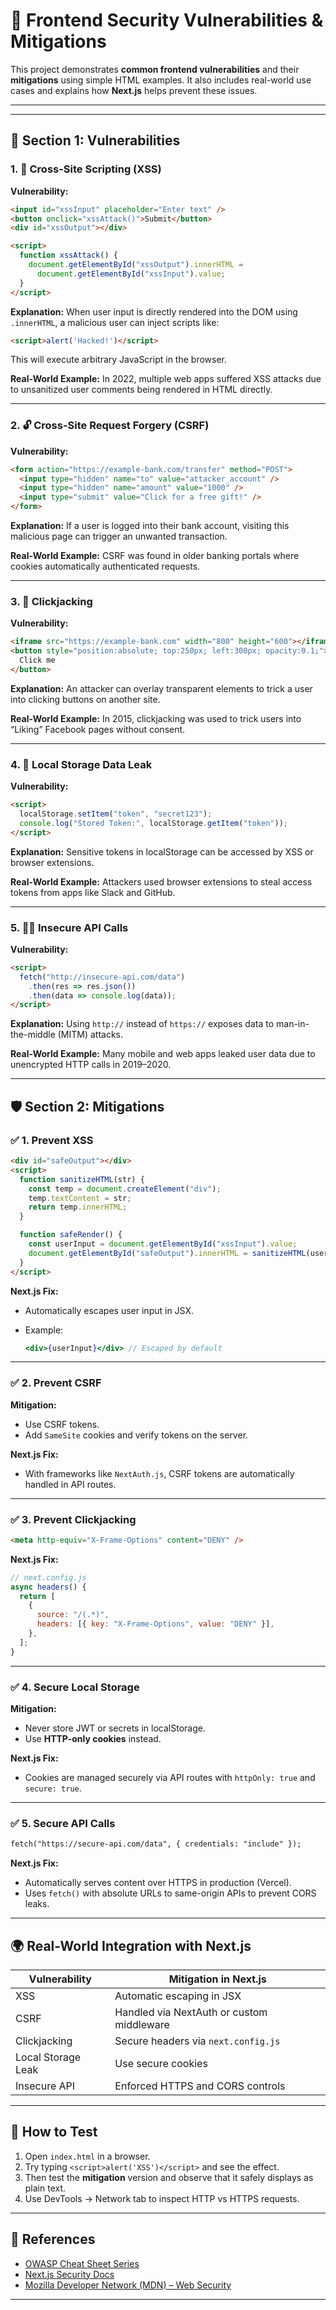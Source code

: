 # 🧩 Frontend Security Vulnerabilities & Mitigations

This project demonstrates **common frontend vulnerabilities** and their **mitigations** using simple HTML examples. It also includes real-world use cases and explains how **Next.js** helps prevent these issues.

---

---

## 🧩 Section 1: Vulnerabilities

### 1. 🧨 Cross-Site Scripting (XSS)

**Vulnerability:**

```html
<input id="xssInput" placeholder="Enter text" />
<button onclick="xssAttack()">Submit</button>
<div id="xssOutput"></div>

<script>
  function xssAttack() {
    document.getElementById("xssOutput").innerHTML =
      document.getElementById("xssInput").value;
  }
</script>
```

**Explanation:**
When user input is directly rendered into the DOM using `.innerHTML`, a malicious user can inject scripts like:

```html
<script>alert('Hacked!')</script>
```

This will execute arbitrary JavaScript in the browser.

**Real-World Example:**
In 2022, multiple web apps suffered XSS attacks due to unsanitized user comments being rendered in HTML directly.

---

### 2. 🔓 Cross-Site Request Forgery (CSRF)

**Vulnerability:**

```html
<form action="https://example-bank.com/transfer" method="POST">
  <input type="hidden" name="to" value="attacker_account" />
  <input type="hidden" name="amount" value="1000" />
  <input type="submit" value="Click for a free gift!" />
</form>
```

**Explanation:**
If a user is logged into their bank account, visiting this malicious page can trigger an unwanted transaction.

**Real-World Example:**
CSRF was found in older banking portals where cookies automatically authenticated requests.

---

### 3. 🧭 Clickjacking

**Vulnerability:**

```html
<iframe src="https://example-bank.com" width="800" height="600"></iframe>
<button style="position:absolute; top:250px; left:300px; opacity:0.1;">
  Click me
</button>
```

**Explanation:**
An attacker can overlay transparent elements to trick a user into clicking buttons on another site.

**Real-World Example:**
In 2015, clickjacking was used to trick users into “Liking” Facebook pages without consent.

---

### 4. 💾 Local Storage Data Leak

**Vulnerability:**

```html
<script>
  localStorage.setItem("token", "secret123");
  console.log("Stored Token:", localStorage.getItem("token"));
</script>
```

**Explanation:**
Sensitive tokens in localStorage can be accessed by XSS or browser extensions.

**Real-World Example:**
Attackers used browser extensions to steal access tokens from apps like Slack and GitHub.

---

### 5. 🕵️‍♂️ Insecure API Calls

**Vulnerability:**

```html
<script>
  fetch("http://insecure-api.com/data")
    .then(res => res.json())
    .then(data => console.log(data));
</script>
```

**Explanation:**
Using `http://` instead of `https://` exposes data to man-in-the-middle (MITM) attacks.

**Real-World Example:**
Many mobile and web apps leaked user data due to unencrypted HTTP calls in 2019–2020.

---

## 🛡️ Section 2: Mitigations

### ✅ 1. Prevent XSS

```html
<div id="safeOutput"></div>
<script>
  function sanitizeHTML(str) {
    const temp = document.createElement("div");
    temp.textContent = str;
    return temp.innerHTML;
  }

  function safeRender() {
    const userInput = document.getElementById("xssInput").value;
    document.getElementById("safeOutput").innerHTML = sanitizeHTML(userInput);
  }
</script>
```

**Next.js Fix:**

* Automatically escapes user input in JSX.
* Example:

  ```jsx
  <div>{userInput}</div> // Escaped by default
  ```

---

### ✅ 2. Prevent CSRF

**Mitigation:**

* Use CSRF tokens.
* Add `SameSite` cookies and verify tokens on the server.

**Next.js Fix:**

* With frameworks like `NextAuth.js`, CSRF tokens are automatically handled in API routes.

---

### ✅ 3. Prevent Clickjacking

```html
<meta http-equiv="X-Frame-Options" content="DENY" />
```

**Next.js Fix:**

```js
// next.config.js
async headers() {
  return [
    {
      source: "/(.*)",
      headers: [{ key: "X-Frame-Options", value: "DENY" }],
    },
  ];
}
```

---

### ✅ 4. Secure Local Storage

**Mitigation:**

* Never store JWT or secrets in localStorage.
* Use **HTTP-only cookies** instead.

**Next.js Fix:**

* Cookies are managed securely via API routes with `httpOnly: true` and `secure: true`.

---

### ✅ 5. Secure API Calls

```html
fetch("https://secure-api.com/data", { credentials: "include" });
```

**Next.js Fix:**

* Automatically serves content over HTTPS in production (Vercel).
* Uses `fetch()` with absolute URLs to same-origin APIs to prevent CORS leaks.

---

## 🌍 Real-World Integration with Next.js

| Vulnerability      | Mitigation in Next.js                     |
| ------------------ | ----------------------------------------- |
| XSS                | Automatic escaping in JSX                 |
| CSRF               | Handled via NextAuth or custom middleware |
| Clickjacking       | Secure headers via `next.config.js`       |
| Local Storage Leak | Use secure cookies                        |
| Insecure API       | Enforced HTTPS and CORS controls          |

---

## 🧪 How to Test

1. Open `index.html` in a browser.
2. Try typing `<script>alert('XSS')</script>` and see the effect.
3. Then test the **mitigation** version and observe that it safely displays as plain text.
4. Use DevTools → Network tab to inspect HTTP vs HTTPS requests.

---

## 📖 References

* [OWASP Cheat Sheet Series](https://cheatsheetseries.owasp.org/)
* [Next.js Security Docs](https://nextjs.org/docs/advanced-features/security)
* [Mozilla Developer Network (MDN) – Web Security](https://developer.mozilla.org/en-US/docs/Web/Security)

---